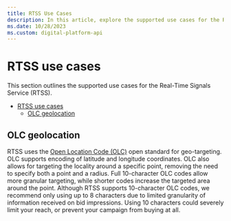 ```yaml
---
title: RTSS Use Cases
description: In this article, explore the supported use cases for the Real-Time Signals Service (RTSS).
ms.date: 10/28/2023
ms.custom: digital-platform-api
---
```


# RTSS use cases

This section outlines the supported use cases for the Real-Time Signals Service (RTSS).

- [RTSS use cases](#rtss-use-cases)
  - [OLC geolocation](#olc-geolocation)

## OLC geolocation

RTSS uses the [Open Location Code (OLC)](https://openlocationcode.com/) open standard for geo-targeting. OLC supports encoding of latitude and longitude coordinates. OLC also allows for targeting the locality around a specific point, removing the need to specify both a point and a radius. Full 10-character OLC codes allow more granular targeting, while shorter codes increase the targeted area around the point. Although RTSS supports 10-character OLC codes, we recommend only using up to 8 characters due to limited granularity of information received on bid impressions. Using 10 characters could severely limit your reach, or prevent your campaign from buying at all.
